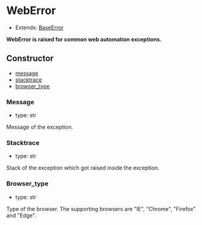 # WebError

- Extends: [BaseError](./doc/api/python/exceptions/baseerror.md)

**WebError is raised for common web automation exceptions.**

## Constructor<!-- {docsify-ignore} -->
- [message](#message)
- [stacktrace](#stacktrace)
- [browser_type](#browser_type)


### Message
- type: str

Message of the exception.


### Stacktrace
- type: str

Stack of the exception which got raised inside the exception.

### Browser_type
- type: str

Type of the browser. The supporting browsers are "IE", "Chrome", "Firefox" and "Edge".